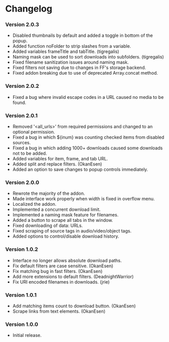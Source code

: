 # Changelog

### Version 2.0.3
 - Disabled thumbnails by default and added a toggle in bottom of the popup.
 - Added function noFolder to strip slashes from a variable.
 - Added variables frameTitle and tabTitle. (tigregalis)
 - Naming mask can be used to sort downloads into subfolders. (tigregalis)
 - Fixed filename sanitization issues around naming mask.
 - Fixed filters not saving due to changes in FF's storage backend.
 - Fixed addon breaking due to use of deprecated Array.concat method.

### Version 2.0.2
 - Fixed a bug where invalid escape codes in a URL caused no media to be found.

### Version 2.0.1
 - Removed '<all_urls>' from required permissions and changed to an optional permission.
 - Fixed a bug in which ${inum} was counting checked items from disabled sources.
 - Fixed a bug in which adding 1000+ downloads caused some downloads not to be added.
 - Added variables for item, frame, and tab URL.
 - Added split and replace filters. (OkanEsen)
 - Added an option to save changes to popup controls immediately.

### Version 2.0.0
 - Rewrote the majority of the addon.
 - Made interface work properly when width is fixed in overflow menu.
 - Localized the addon.
 - Implemented a concurrent download limit.
 - Implemented a naming mask feature for filenames.
 - Added a button to scrape all tabs in the window.
 - Fixed downloading of data: URLs.
 - Fixed scraping of source tags in audio/video/object tags.
 - Added options to control/disable download history.

### Version 1.0.2
 - Interface no longer allows absolute download paths.
 - Fix default filters are case sensitive. (OkanEsen)
 - Fix matching bug in fast filters. (OkanEsen)
 - Add more extensions to default filters. (DeadnightWarrior)
 - Fix URI encoded filenames in downloads. (jrie)

### Version 1.0.1
 - Add matching items count to download button. (OkanEsen)
 - Scrape links from text elements. (OkanEsen)

### Version 1.0.0
 - Initial release.
